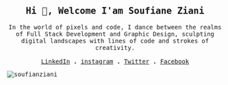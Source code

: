 <samp>
<h2 align="center">Hi 👋, Welcome I'am Soufiane Ziani</h2>

  <p align="center" >
    In the world of pixels and code, I dance between the realms of Full Stack Development and Graphic Design, sculpting digital landscapes with lines of code and strokes of creativity.
    <br/>
    <br/>
    <a href="https://linkedin.com/in/soufiane-ziani-675095232/">LinkedIn</a> <Strong>.</Strong>
    <a href="https://www.instagram.com/mr_soufiane_ziani/">instagram</a> <Strong>.</Strong>
    <a href="https://twitter.com/Soufiane_ZIIANI">Twitter</a> <Strong>.</Strong>
    <a href="https://www.facebook.com/SoufianeZiani2/">Facebook</a>
    <p align="left"> <img src="https://komarev.com/ghpvc/?username=soufianziani&label=Profile%20views&color=0e75b6&style=flat" alt="soufianziani" /> </p>
  </p>
    <br/>


  </samp>
